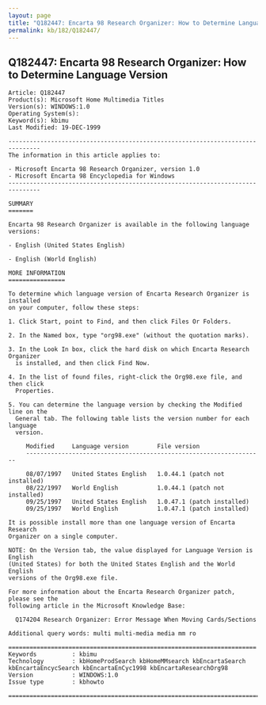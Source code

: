 ```yaml
---
layout: page
title: "Q182447: Encarta 98 Research Organizer: How to Determine Language Version"
permalink: kb/182/Q182447/
---
```


## Q182447: Encarta 98 Research Organizer: How to Determine Language Version

	Article: Q182447
	Product(s): Microsoft Home Multimedia Titles
	Version(s): WINDOWS:1.0
	Operating System(s): 
	Keyword(s): kbimu
	Last Modified: 19-DEC-1999
	
	-------------------------------------------------------------------------------
	The information in this article applies to:
	
	- Microsoft Encarta 98 Research Organizer, version 1.0 
	- Microsoft Encarta 98 Encyclopedia for Windows 
	-------------------------------------------------------------------------------
	
	SUMMARY
	=======
	
	Encarta 98 Research Organizer is available in the following language versions:
	
	- English (United States English)
	
	- English (World English)
	
	MORE INFORMATION
	================
	
	To determine which language version of Encarta Research Organizer is installed
	on your computer, follow these steps:
	
	1. Click Start, point to Find, and then click Files Or Folders.
	
	2. In the Named box, type "org98.exe" (without the quotation marks).
	
	3. In the Look In box, click the hard disk on which Encarta Research Organizer
	  is installed, and then click Find Now.
	
	4. In the list of found files, right-click the Org98.exe file, and then click
	  Properties.
	
	5. You can determine the language version by checking the Modified line on the
	  General tab. The following table lists the version number for each language
	  version.
	
	     Modified     Language version        File version
	     -------------------------------------------------------------------
	
	     08/07/1997   United States English   1.0.44.1 (patch not installed)
	     08/22/1997   World English           1.0.44.1 (patch not installed)
	     09/25/1997   United States English   1.0.47.1 (patch installed)
	     09/25/1997   World English           1.0.47.1 (patch installed)
	
	It is possible install more than one language version of Encarta Research
	Organizer on a single computer.
	
	NOTE: On the Version tab, the value displayed for Language Version is English
	(United States) for both the United States English and the World English
	versions of the Org98.exe file.
	
	For more information about the Encarta Research Organizer patch, please see the
	following article in the Microsoft Knowledge Base:
	
	  Q174204 Research Organizer: Error Message When Moving Cards/Sections
	
	Additional query words: multi multi-media media mm ro
	
	======================================================================
	Keywords          : kbimu 
	Technology        : kbHomeProdSearch kbHomeMMsearch kbEncartaSearch kbEncartaEncycSearch kbEncartaEnCyc1998 kbEncartaResearchOrg98
	Version           : WINDOWS:1.0
	Issue type        : kbhowto
	
	=============================================================================
	
